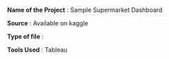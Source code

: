 **Name of the Project** : Sample Supermarket Dashboard

**Source** : Available on kaggle

**Type of file** : 

**Tools Used** : Tableau
